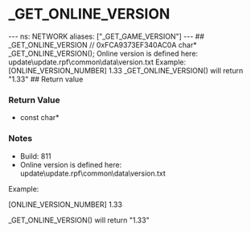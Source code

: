 # _GET_ONLINE_VERSION

--- ns: NETWORK aliases: ["_GET_GAME_VERSION"] --- ## _GET_ONLINE_VERSION  // 0xFCA9373EF340AC0A char* _GET_ONLINE_VERSION();  Online version is defined here: update\update.rpf\common\data\version.txt Example: [ONLINE_VERSION_NUMBER] 1.33 _GET_ONLINE_VERSION() will return "1.33"  ## Return value

### Return Value
* const char*

### Notes
* Build: 811
* Online version is defined here: update\update.rpf\common\data\version.txt

Example:

[ONLINE_VERSION_NUMBER]
1.33

_GET_ONLINE_VERSION() will return "1.33"

